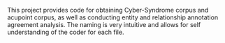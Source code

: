 This project provides code for obtaining Cyber-Syndrome corpus and acupoint corpus, as well as conducting entity and relationship annotation agreement analysis. The naming is very intuitive and allows for self understanding of the coder for each file.
